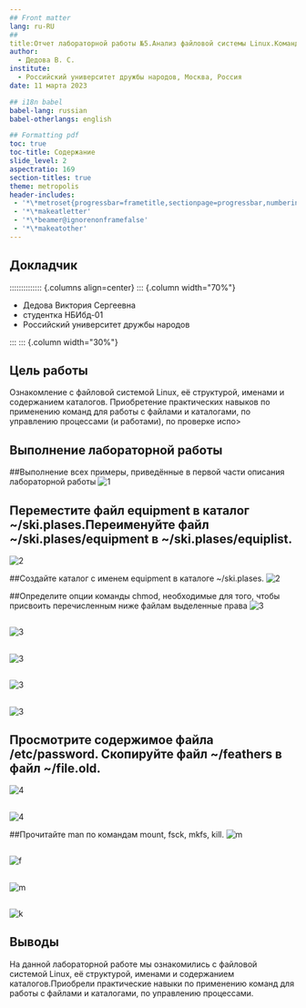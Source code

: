 ```yaml
---
## Front matter
lang: ru-RU
##
title:Отчет лабораторной работы №5.Анализ файловой системы Linux.Команды для работы с файлами и каталогами.
author:
  - Дедова В. С.
institute:
  - Российский университет дружбы народов, Москва, Россия
date: 11 марта 2023

## i18n babel
babel-lang: russian
babel-otherlangs: english

## Formatting pdf
toc: true
toc-title: Содержание
slide_level: 2
aspectratio: 169
section-titles: true
theme: metropolis
header-includes:
 - '*\*metroset{progressbar=frametitle,sectionpage=progressbar,numbering=fraction}'
 - '*\*makeatletter'
 - '*\*beamer@ignorenonframefalse'
 - '*\*makeatother'
---
```

## Докладчик

:::::::::::::: {.columns align=center}
::: {.column width="70%"}

  * Дедова Виктория Сергеевна
  * студентка НБИбд-01
  * Российский университет дружбы народов

:::
::: {.column width="30%"}

## Цель работы
Ознакомление с файловой системой Linux, её структурой, именами и содержанием каталогов. Приобретение практических навыков по применению команд для работы с файлами и каталогами, по управлению процессами (и работами), по проверке испо>

## Выполнение лабораторной работы

##Выполнение  всех примеры, приведённые в первой части описания лабораторной работы
![1](/home/vsdedova/Изображения/1.jpg)

## Переместите файл equipment в каталог ~/ski.plases.Переименуйте файл ~/ski.plases/equipment в ~/ski.plases/equiplist. 
![2](/home/vsdedova/Изображения/2.jpg)

##Создайте каталог с именем equipment в каталоге ~/ski.plases.
![2](/home/vsdedova/Изображения/3.jpg)

##Определите опции команды chmod, необходимые для того, чтобы присвоить перечисленным ниже файлам выделенные права
![3](/home/vsdedova/Изображения/4.jpg)

##
![3](/home/vsdedova/Изображения/5.jpg)

##
![3](/home/vsdedova/Изображения/6.jpg)

##
![3](/home/vsdedova/Изображения/7.jpg)

##
![3](/home/vsdedova/Изображения/8.jpg)

## Просмотрите содержимое файла /etc/password. Скопируйте файл ~/feathers в файл ~/file.old.
![4](/home/vsdedova/Изображения/9.jpg)

##
![4](/home/vsdedova/Изображения/10.jpg)

##Прочитайте man по командам mount, fsck, mkfs, kill.
![m](/home/vsdedova/Изображения/mount.jpg)

##
![f](/home/vsdedova/Изображения/fsck.jpg)

##
![m](/home/vsdedova/Изображения/mkfs.jpg)

##
![k](/home/vsdedova/Изображения/kill.jpg)

## Выводы
На данной лабораторной работе мы ознакомились с файловой системой Linux, её структурой, именами и содержанием каталогов.Приобрели практические навыки по применению команд для работы с файлами и каталогами, по управлению процессами.


